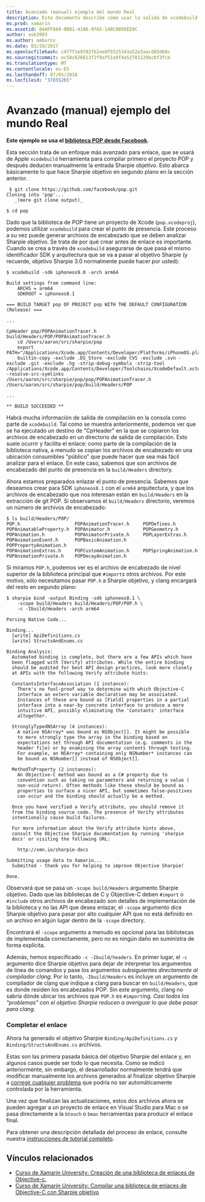 ```yaml
---
title: Avanzado (manual) ejemplo del mundo Real
description: Este documento describe cómo usar la salida de xcodebuild como entrada para Sharpie objetivo, que proporciona una visión de lo que hace Sharpie objetivo debajo del capó.
ms.prod: xamarin
ms.assetid: 044FF669-0B81-4186-97A5-148C8B56EE9C
author: asb3993
ms.author: amburns
ms.date: 03/29/2017
ms.openlocfilehash: c4f7f1e9702fb2ee0f5525343a52e3aacd85d68c
ms.sourcegitcommit: ec50c626613f2f9af51a9f4a52781129bcbf3fcb
ms.translationtype: MT
ms.contentlocale: es-ES
ms.lasthandoff: 07/05/2018
ms.locfileid: "37855265"
---
```

# <a name="advanced-manual-real-world-example"></a>Avanzado (manual) ejemplo del mundo Real

**Este ejemplo se usa el [biblioteca POP desde Facebook](https://github.com/facebook/pop).**

Esta sección trata de un enfoque más avanzado para enlace, que se usará de Apple `xcodebuild` herramienta para compilar primero el proyecto POP y después deducen manualmente la entrada Sharpie objetivo. Esto abarca básicamente lo que hace Sharpie objetivo en segundo plano en la sección anterior.

```
 $ git clone https://github.com/facebook/pop.git
Cloning into 'pop'...
   _(more git clone output)_

$ cd pop
```

Dado que la biblioteca de POP tiene un proyecto de Xcode (`pop.xcodeproj`), podemos utilizar `xcodebuild` para crear el punto de presencia. Este proceso a su vez puede generar archivos de encabezado que se deben analizar Sharpie objetivo. Se trata de por qué crear antes de enlace es importante. Cuando se crea a través de `xcodebuild` asegurarse de que pasa el mismo identificador SDK y arquitectura que se va a pasar al objetivo Sharpie (y recuerde, objetivo Sharpie 3.0 normalmente puede hacer por usted):

```
$ xcodebuild -sdk iphoneos9.0 -arch arm64

Build settings from command line:
    ARCHS = arm64
    SDKROOT = iphoneos8.1
 
=== BUILD TARGET pop OF PROJECT pop WITH THE DEFAULT CONFIGURATION (Release) ===
 
...
 
CpHeader pop/POPAnimationTracer.h build/Headers/POP/POPAnimationTracer.h
    cd /Users/aaron/src/sharpie/pop
    export PATH="/Applications/Xcode.app/Contents/Developer/Platforms/iPhoneOS.platform/Developer/usr/bin:/Applications/Xcode.app/Contents/Developer/usr/bin:/Users/aaron/bin::/usr/local/bin:/usr/bin:/bin:/usr/sbin:/sbin:/opt/X11/bin:/usr/local/git/bin:/Users/aaron/.rvm/bin"
    builtin-copy -exclude .DS_Store -exclude CVS -exclude .svn -exclude .git -exclude .hg -strip-debug-symbols -strip-tool /Applications/Xcode.app/Contents/Developer/Toolchains/XcodeDefault.xctoolchain/usr/bin/strip -resolve-src-symlinks /Users/aaron/src/sharpie/pop/pop/POPAnimationTracer.h /Users/aaron/src/sharpie/pop/build/Headers/POP
 
...
 
** BUILD SUCCEEDED **
```

Habrá mucha información de salida de compilación en la consola como parte de `xcodebuild`. Tal como se muestra anteriormente, podemos ver que se ha ejecutado un destino de "CpHeader" en la que se copiaron los archivos de encabezado en un directorio de salida de compilación. Esto suele ocurrir y facilita el enlace: como parte de la compilación de la biblioteca nativa, a menudo se copian los archivos de encabezado en una ubicación consumibles "público" que puede hacer que sea más fácil analizar para el enlace. En este caso, sabemos que son archivos de encabezado del punto de presencia en la `build/Headers` directory.

Ahora estamos preparados enlazar el punto de presencia. Sabemos que deseamos crear para SDK `iphoneos8.1` con el `arm64` arquitectura, y que los archivos de encabezado que nos interesan están en `build/Headers` en la extracción de git POP. Si observamos el `build/Headers` directorio, veremos un número de archivos de encabezado:

```
$ ls build/Headers/POP/
POP.h                    POPAnimationTracer.h     POPDefines.h
POPAnimatableProperty.h  POPAnimator.h            POPGeometry.h
POPAnimation.h           POPAnimatorPrivate.h     POPLayerExtras.h
POPAnimationEvent.h      POPBasicAnimation.h      POPPropertyAnimation.h
POPAnimationExtras.h     POPCustomAnimation.h     POPSpringAnimation.h
POPAnimationPrivate.h    POPDecayAnimation.h
```

Si miramos `POP.h`, podemos ver es el archivo de encabezado de nivel superior de la biblioteca principal que `#import`s otros archivos. Por este motivo, sólo necesitamos pasar `POP.h` a Sharpie objetivo, y clang encargará del resto en segundo plano:

```
$ sharpie bind -output Binding -sdk iphoneos8.1 \
    -scope build/Headers build/Headers/POP/POP.h \
    -c -Ibuild/Headers -arch arm64

Parsing Native Code...

Binding...
  [write] ApiDefinitions.cs
  [write] StructsAndEnums.cs

Binding Analysis:
  Automated binding is complete, but there are a few APIs which have
  been flagged with [Verify] attributes. While the entire binding
  should be audited for best API design practices, look more closely
  at APIs with the following Verify attribute hints:

  ConstantsInterfaceAssociation (1 instance):
    There's no fool-proof way to determine with which Objective-C
    interface an extern variable declaration may be associated.
    Instances of these are bound as [Field] properties in a partial
    interface into a near-by concrete interface to produce a more
    intuitive API, possibly eliminating the 'Constants' interface
    altogether.

  StronglyTypedNSArray (4 instances):
    A native NSArray* was bound as NSObject[]. It might be possible
    to more strongly type the array in the binding based on
    expectations set through API documentation (e.g. comments in the
    header file) or by examining the array contents through testing.
    For example, an NSArray* containing only NSNumber* instances can
    be bound as NSNumber[] instead of NSObject[].

  MethodToProperty (2 instances):
    An Objective-C method was bound as a C# property due to
    convention such as taking no parameters and returning a value (
    non-void return). Often methods like these should be bound as
    properties to surface a nicer API, but sometimes false-positives
    can occur and the binding should actually be a method.

  Once you have verified a Verify attribute, you should remove it
  from the binding source code. The presence of Verify attributes
  intentionally cause build failures.

  For more information about the Verify attribute hints above,
  consult the Objective Sharpie documentation by running 'sharpie
  docs' or visiting the following URL:

    http://xmn.io/sharpie-docs

Submitting usage data to Xamarin...
  Submitted - thank you for helping to improve Objective Sharpie!

Done.
```

Observará que se pasa un `-scope build/Headers` argumento Sharpie objetivo. Dado que las bibliotecas de C y Objective-C deben `#import` o `#include` otros archivos de encabezado son detalles de implementación de la biblioteca y no las API que desea enlazar, el `-scope` argumento dice Sharpie objetivo para pasar por alto cualquier API que no está definido en un archivo en algún lugar dentro de la `-scope` directory.

Encontrará el `-scope` argumento a menudo es opcional para las bibliotecas de implementada correctamente, pero no es ningún daño en suministra de forma explícita.

Además, hemos especificado `-c -Ibuild/headers`. En primer lugar, el `-c` argumento dice Sharpie objetivo para dejar de interpretar los argumentos de línea de comandos y pase los argumentos subsiguientes _directamente al compilador clang_. Por lo tanto, `-Ibuild/Headers` es incluye un argumento de compilador de clang que indique a clang para buscar en `build/Headers`, que es donde residen los encabezados POP. Sin este argumento, clang no sabría dónde ubicar los archivos que `POP.h` es `#import`ing. _Casi todos los "problemas" con el objetivo Sharpie reducen a averiguar lo que debe pasar para clang_.

### <a name="completing-the-binding"></a>Completar el enlace

Ahora ha generado el objetivo Sharpie `Binding/ApiDefinitions.cs` y `Binding/StructsAndEnums.cs` archivos.

Estas son las primera pasada básica del objetivo Sharpie del enlace y, en algunos casos puede ser todo lo que necesita. Como se indicó anteriormente, sin embargo, el desarrollador normalmente tendrá que modificar manualmente los archivos generados al finalizar objetivo Sharpie a [corregir cualquier problema](~/cross-platform/macios/binding/objective-sharpie/platform/apidefinitions-structsandenums.md) que podría no ser automáticamente controlada por la herramienta.

Una vez que finalizan las actualizaciones, estos dos archivos ahora se pueden agregar a un proyecto de enlace en Visual Studio para Mac o se pasa directamente a la `btouch` o `bmac` herramientas para producir el enlace final.

Para obtener una descripción detallada del proceso de enlace, consulte nuestra [instrucciones de tutorial completo](~/ios/platform/binding-objective-c/walkthrough.md).

## <a name="related-links"></a>Vínculos relacionados

- [Curso de Xamarin University: Creación de una biblioteca de enlaces de Objective-c.](https://university.xamarin.com/classes/track/all#building-an-objective-c-bindings-library)
- [Curso de Xamarin University: Compilar una biblioteca de enlaces de Objective-C con Sharpie objetivo](https://university.xamarin.com/classes/track/all#build-an-objective-c-bindings-library-with-objective-sharpie)